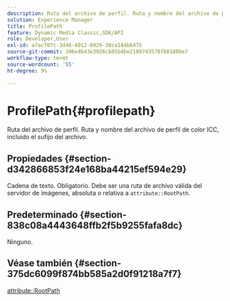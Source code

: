 ```yaml
---
description: Ruta del archivo de perfil. Ruta y nombre del archivo de perfil de color ICC, incluido el sufijo del archivo.
solution: Experience Manager
title: ProfilePath
feature: Dynamic Media Classic,SDK/API
role: Developer,User
exl-id: a7acf07c-3d46-4912-8926-38ca184b6475
source-git-commit: 206e4643e3926cb85b4be2189743578f88180be7
workflow-type: tm+mt
source-wordcount: '55'
ht-degree: 9%

---
```


# ProfilePath{#profilepath}

Ruta del archivo de perfil. Ruta y nombre del archivo de perfil de color ICC, incluido el sufijo del archivo.

## Propiedades {#section-d342866853f24e168ba44215ef594e29}

Cadena de texto. Obligatorio. Debe ser una ruta de archivo válida del servidor de imágenes, absoluta o relativa a `attribute::RootPath`.

## Predeterminado {#section-838c08a4443648ffb2f5b9255fafa8dc}

Ninguno.

## Véase también {#section-375dc6099f874bb585a2d0f91218a7f7}

[attribute::RootPath](../../../../../is-api/image-catalog/image-serving-api-ref/c-image-catalog-reference/c-attributes-reference/r-rootpath.md#reference-17d57e5967be403b8408fa7214017494)
